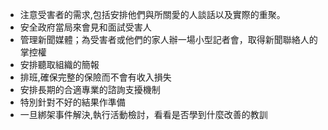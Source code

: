 [Title]: # (後果)
[Order]: # (17)

* 注意受害者的需求,包括安排他們與所關愛的人談話以及實際的重聚。
* 安全政府當局來會見和面試受害人
* 管理新聞媒體；為受害者或他們的家人辦一場小型記者會，取得新聞聯絡人的掌控權
* 安排聽取組織的簡報
* 排班,確保完整的保險而不會有收入損失
* 安排長期的合適專業的諮詢支擾機制
* 特別針對不好的結果作準備
* 一旦綁架事件解決,執行活動檢討，看看是否學到什麼改善的教訓